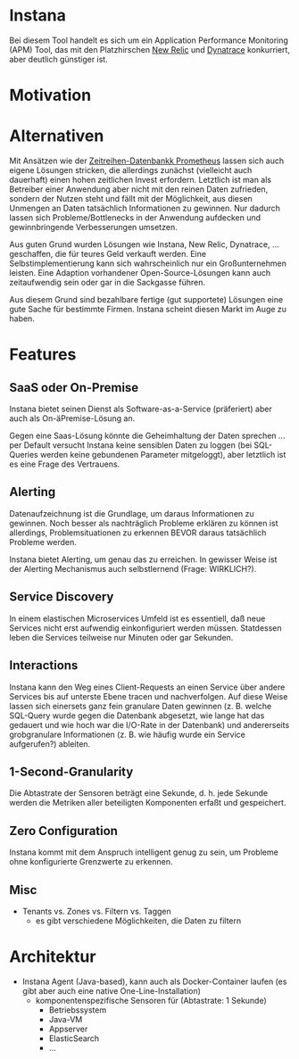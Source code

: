# Instana
Bei diesem Tool handelt es sich um ein Application Performance Monitoring (APM) Tool, das mit den Platzhirschen [New Relic](https://newrelic.com/) und [Dynatrace](https://www.dynatrace.com) konkurriert, aber deutlich günstiger ist.

# Motivation

# Alternativen
Mit Ansätzen wie der [Zeitreihen-Datenbankk Prometheus](https://prometheus.io/) lassen sich auch eigene Lösungen stricken, die allerdings zunächst (vielleicht auch dauerhaft) einen hohen zeitlichen Invest erfordern. Letztlich ist man als Betreiber einer Anwendung aber nicht mit den reinen Daten zufrieden, sondern der Nutzen steht und fällt mit der Möglichkeit, aus diesen Unmengen an Daten tatsächlich Informationen zu gewinnen. Nur dadurch lassen sich Probleme/Bottlenecks in der Anwendung aufdecken und gewinnbringende Verbesserungen umsetzen.

Aus guten Grund wurden Lösungen wie Instana, New Relic, Dynatrace, ... geschaffen, die für teures Geld verkauft werden. Eine Selbstimplementierung kann sich wahrscheinlich nur ein Großunternehmen leisten. Eine Adaption vorhandener Open-Source-Lösungen kann auch zeitaufwendig sein oder gar in die Sackgasse führen.

Aus diesem Grund sind bezahlbare fertige (gut supportete) Lösungen eine gute Sache für bestimmte Firmen. Instana scheint diesen Markt im Auge zu haben. 

# Features

## SaaS oder On-Premise
Instana bietet seinen Dienst als Software-as-a-Service (präferiert) aber auch als On-äPremise-Lösung an. 

Gegen eine Saas-Lösung könnte die Geheimhaltung der Daten sprechen ... per Default versucht Instana keine sensiblen Daten zu loggen (bei SQL-Queries werden keine gebundenen Parameter mitgeloggt), aber letztlich ist es eine Frage des Vertrauens.

## Alerting
Datenaufzeichnung ist die Grundlage, um daraus Informationen zu gewinnen. Noch besser als nachträglich Probleme erklären zu können ist allerdings, Problemsituationen zu erkennen BEVOR daraus tatsächlich Probleme werden.

Instana bietet Alerting, um genau das zu erreichen. In gewisser Weise ist der Alerting Mechanismus auch selbstlernend (Frage: WIRKLICH?).

## Service Discovery
In einem elastischen Microservices Umfeld ist es essentiell, daß neue Services nicht erst aufwendig einkonfiguriert werden müssen. Statdessen leben die Services teilweise nur Minuten oder gar Sekunden.

## Interactions
Instana kann den Weg eines Client-Requests an einen Service über andere Services bis auf unterste Ebene tracen und nachverfolgen. Auf diese Weise lassen sich einersets ganz fein granulare Daten gewinnen (z. B. welche SQL-Query wurde gegen die Datenbank abgesetzt, wie lange hat das gedauert und wie hoch war die I/O-Rate in der Datenbank) und andererseits grobgranulare Informationen (z. B. wie häufig wurde ein Service aufgerufen?) ableiten. 

## 1-Second-Granularity
Die Abtastrate der Sensoren beträgt eine Sekunde, d. h. jede Sekunde werden die Metriken aller beteiligten Komponenten erfaßt und gespeichert.

## Zero Configuration
Instana kommt mit dem Anspruch intelligent genug zu sein, um Probleme ohne konfigurierte Grenzwerte zu erkennen.

## Misc
* Tenants vs. Zones vs. Filtern vs. Taggen
  * es gibt verschiedene Möglichkeiten, die Daten zu filtern

# Architektur
* Instana Agent (Java-based), kann auch als Docker-Container laufen (es gibt aber auch eine native One-Line-Installation)
  * komponentenspezifische Sensoren für (Abtastrate: 1 Sekunde)
    * Betriebssystem
    * Java-VM
    * Appserver
    * ElasticSearch
    * ...
